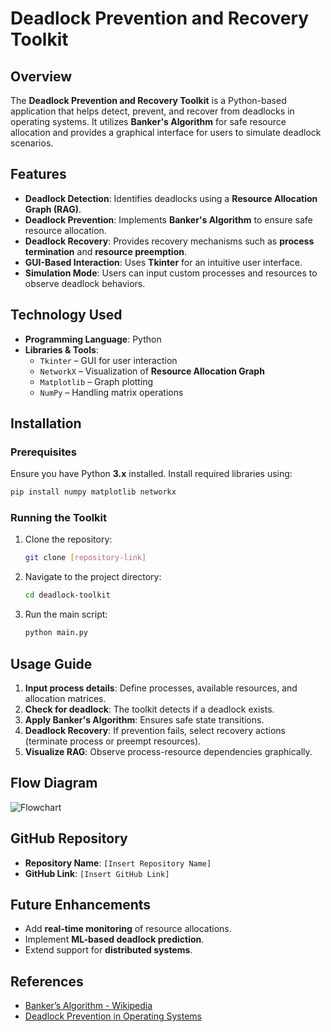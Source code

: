 
 # Deadlock Prevention and Recovery Toolkit

## Overview
The **Deadlock Prevention and Recovery Toolkit** is a Python-based application that helps detect, prevent, and recover from deadlocks in operating systems. It utilizes **Banker's Algorithm** for safe resource allocation and provides a graphical interface for users to simulate deadlock scenarios.

## Features
- **Deadlock Detection**: Identifies deadlocks using a **Resource Allocation Graph (RAG)**.
- **Deadlock Prevention**: Implements **Banker's Algorithm** to ensure safe resource allocation.
- **Deadlock Recovery**: Provides recovery mechanisms such as **process termination** and **resource preemption**.
- **GUI-Based Interaction**: Uses **Tkinter** for an intuitive user interface.
- **Simulation Mode**: Users can input custom processes and resources to observe deadlock behaviors.

## Technology Used
- **Programming Language**: Python
- **Libraries & Tools**:
  - `Tkinter` – GUI for user interaction
  - `NetworkX` – Visualization of **Resource Allocation Graph**
  - `Matplotlib` – Graph plotting
  - `NumPy` – Handling matrix operations

## Installation
### Prerequisites
Ensure you have Python **3.x** installed. Install required libraries using:
```sh
pip install numpy matplotlib networkx
```

### Running the Toolkit
1. Clone the repository:
   ```sh
   git clone [repository-link]
   ```
2. Navigate to the project directory:
   ```sh
   cd deadlock-toolkit
   ```
3. Run the main script:
   ```sh
   python main.py
   ```

## Usage Guide
1. **Input process details**: Define processes, available resources, and allocation matrices.
2. **Check for deadlock**: The toolkit detects if a deadlock exists.
3. **Apply Banker's Algorithm**: Ensures safe state transitions.
4. **Deadlock Recovery**: If prevention fails, select recovery actions (terminate process or preempt resources).
5. **Visualize RAG**: Observe process-resource dependencies graphically.

## Flow Diagram
![Flowchart](flow_diagram.png)

## GitHub Repository
- **Repository Name**: `[Insert Repository Name]`
- **GitHub Link**: `[Insert GitHub Link]`

## Future Enhancements
- Add **real-time monitoring** of resource allocations.
- Implement **ML-based deadlock prediction**.
- Extend support for **distributed systems**.

## References
- [Banker’s Algorithm - Wikipedia](https://en.wikipedia.org/wiki/Banker%27s_algorithm)
- [Deadlock Prevention in Operating Systems](https://www.geeksforgeeks.org/deadlock-prevention/)






